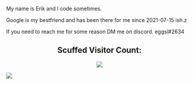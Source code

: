 My name is Erik and I code sometimes.

Google is my bestfriend and has been there for me since 2021-07-15 ish.z

If you need to reach me for some reason DM me on discord. 
eggsi#2634


<h2 align="center">Scuffed Visitor Count:</h2>
<p align="center">
  <img src="https://profile-counter.glitch.me/{ErikoStrand}/count.svg">
</p>


<!---
ErikoStrand/ErikoStrand is a ✨ special ✨ repository because its `README.md` (this file) appears on your GitHub profile.
You can click the Preview link to take a look at your changes.
--->

<img src="https://camo.githubusercontent.com/4256ce1a1b87133c1e46746c48e8829fd52b1e67144a1fc32c3c6f0bd38fe96b/68747470733a2f2f696d672e736869656c64732e696f2f62616467652f507950692d64726b6f737461732d626c75653f7374796c653d666c61742d737175617265266c6f676f3d70797069266c6f676f436f6c6f723d7768697465" data-canonical-src="https://img.shields.io/badge/PyPi-drkostas-blue?style=flat-square&amp;logo=pypi&amp;logoColor=white" style="max-width: 100%;">

